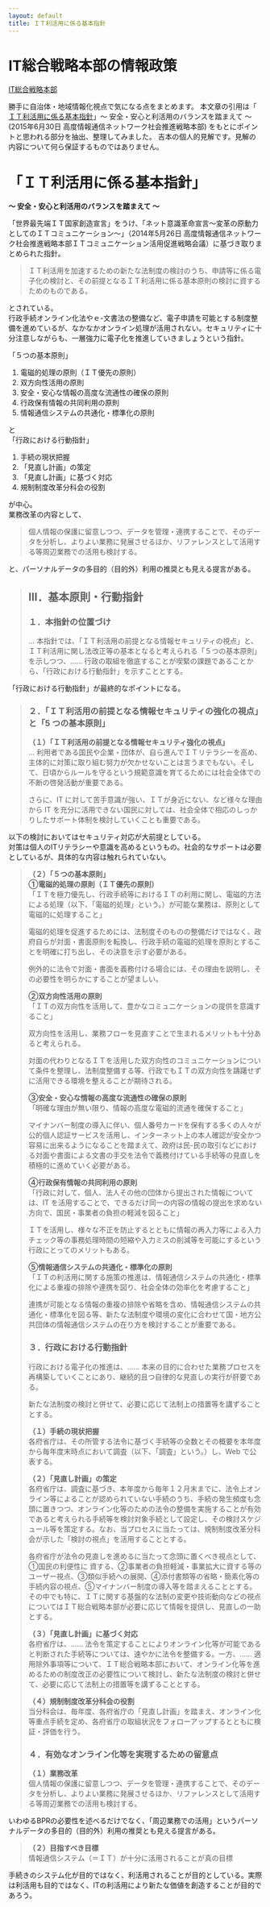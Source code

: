 ```yaml
---
layout: default
title: ＩＴ利活用に係る基本指針
---
```


# IT総合戦略本部の情報政策
[IT総合戦略本部][1b67e669]

勝手に自治体・地域情報化視点で気になる点をまとめます。
本文章の引用は「 [ＩＴ利活用に係る基本指針][414d7e0a]」～ 安全・安心と利活用のバランスを踏まえて ～ (2015年6月30日 高度情報通信ネットワーク社会推進戦略本部)
をもとにポイントと思われる部分を抽出、整理してみました。
吉本の個人的見解です。見解の内容について何ら保証するものではありません。


# 「ＩＴ利活用に係る基本指針」
**～ 安全・安心と利活用のバランスを踏まえて ～**
  

「世界最先端ＩＴ国家創造宣言」をうけ、「ネット意識革命宣言～変革の原動力としてのＩＴコミュニケーション～」（2014年5月26日 高度情報通信ネットワーク社会推進戦略本部ＩＴコミュニケーション活用促進戦略会議）に基づき取りまとめられた指針。  

>ＩＴ利活用を加速するための新たな法制度の検討のうち、申請等に係る電子化の検討と、その前提となるＩＴ利活用に係る基本原則の検討に資するためのものである。  

とされている。  
行政手続オンライン化法やｅ-文書法の整備など、電子申請を可能とする制度整備を進めているが、なかなかオンライン処理が活用されない。セキュリティに十分注意しながらも、一層強力に電子化を推進していきましょうという指針。  

「５つの基本原則」  
1. 電磁的処理の原則（ＩＴ優先の原則） 
2. 双方向性活用の原則 
3. 安全・安心な情報の高度な流通性の確保の原則
4. 行政保有情報の共同利用の原則 
5. 情報通信システムの共通化・標準化の原則 
  
と  
「行政における行動指針」  
1. 手続の現状把握 
2. 「見直し計画」の策定 
3. 「見直し計画」に基づく対応
4. 規制制度改革分科会の役割 
  
が中心。  
業務改革の内容として、
>個人情報の保護に留意しつつ、データを管理・連携することで、そのデータを分析し、よりよい業務に発展させるほか、リファレンスとして活用する等周辺業務での活用も検討する。  

と、パーソナルデータの多目的（目的外）利用の推奨とも見える提言がある。


>## Ⅲ．基本原則・行動指針
>### １．本指針の位置づけ 
>... 本指針では、「ＩＴ利活用の前提となる情報セキュリティの視点」と、ＩＴ利活用に関し法改正等の基本となると考えられる「５つの基本原則」を示しつつ、......  行政の取組を徹底することが喫緊の課題であることから、「行政における行動指針」を示すこととする。
	
「行政における行動指針」が最終的なポイントになる。  

>### ２．「ＩＴ利活用の前提となる情報セキュリティの強化の視点」と「5 つの基本原則」  
>**（１）「ＩＴ利活用の前提となる情報セキュリティ強化の視点」**  
>... 利用者である国民や企業・団体が、自ら進んでＩＴリテラシーを高め、主体的に対策に取り組む努力が欠かせないことは言うまでもない。そして、日頃からルールを守るという規範意識を育てるためには社会全体での不断の啓発活動が重要である。  
>  
>さらに、IT に対して苦手意識が強い、ＩＴが身近にない、など様々な理由から IT を充分に活用できない国民に対しては、社会全体で相応のしっかりしたサポート体制を検討していくことも重要である。  
  
以下の検討においてはセキュリティ対応が大前提としている。  
対策は個人のITリテラシーや意識を高めるというもの。社会的なサポートは必要としているが、具体的な内容は触れられていない。  

>**（２）「５つの基本原則」**  
>**①電磁的処理の原則（ＩＴ優先の原則）**  
「ＩＴを極力優先し、行政手続等におけるＩＴの利用に関し、電磁的方法による処理（以下、「電磁的処理」という。）が可能な業務は、原則として電磁的に処理すること」  
>  
>電磁的処理を促進するためには、法制度そのものの整備だけではなく、政府自らが対面・書面原則を転換し、行政手続の電磁的処理を原則とすることを明確に打ち出し、その決意を示す必要がある。  
>
>例外的に法令で対面・書面を義務付ける場合には、その理由を説明し、その必要性を明らかにすることが望ましい。  
>  
> **②双方向性活用の原則**  
「ＩＴの双方向性を活用して、豊かなコミュニケーションの提供を意識すること」  
>  
>双方向性を活用し、業務フローを見直すことで生まれるメリットも十分あると考えられる。  
>   
>対面の代わりとなるＩＴを活用した双方向性のコミュニケーションについて条件を整理し、法制度整備する等、行政でもＩＴの双方向性を躊躇せずに活用できる環境を整えることが期待される。  
> 
>**③安全・安心な情報の高度な流通性の確保の原則**  
>「明確な理由が無い限り、情報の高度な電磁的流通を確保すること」  
>  
>マイナンバー制度の導入に伴い、個人番号カードを保有する多くの人々が公的個人認証サービスを活用し、インターネット上の本人確認が安全かつ容易に出来るようになることを踏まえて、政府は民-民の取引などにおける対面や書面による文書の手交を法令で義務付けている手続等の見直しを積極的に進めていく必要がある。
>  
>
>**④行政保有情報の共同利用の原則**  
>「行政に対して、個人、法人その他の団体から提出された情報については、IT を活用することで、できるだけ同一の内容の情報の提出を求めない方向で、国民・事業者の負担の軽減を図ること」  
>  
>ＩＴを活用し、様々な不正を防止するとともに情報の再入力等による入力チェック等の事務処理時間の短縮や入力ミスの削減等を可能にするという行政にとってのメリットもある。  
>   
>**⑤情報通信システムの共通化・標準化の原則**  
>「ＩＴの利活用に関する施策の推進は、情報通信システムの共通化・標準化による重複の排除や連携を図り、社会全体の効率化を考慮すること」  
>   
>連携が可能となる情報の重複の排除や省略を含め、情報通信システムの共通化・標準化を図る等、新たな法制度や環境の変化に合わせて国・地方公共団体の情報通信システムの在り方を検討することが重要である。  
> 
>
>### ３．行政における行動指針
>行政における電子化の推進は、...... 本来の目的に合わせた業務プロセスを再構築していくことにあり、継続的且つ自律的な見直しの実行が肝要である。  
>   
>新たな法制度の検討と併せて、必要に応じて法制上の措置等を講ずることとする。  
>  
>**（１）手続の現状把握**   
>各府省庁は、その所管する法令に基づく手続等の全数とその概要を本年度から毎年度末時点において調査（以下、「調査」という。）し、Web で公表する。  
>   
>**（２）「見直し計画」の策定**  
>各府省庁は、調査に基づき、本年度から毎年１２月末までに、法令上オンライン等によることが認められていない手続のうち、手続の発生頻度も念頭に置きつつ、オンライン化等のための法令の整備を実施することが有効であると考えられる手続等を検討対象手続として設定し、その検討スケジュール等を策定する。なお、当プロセスに当たっては、規制制度改革分科会が示した「検討の視点」を活用することとする。  
>   
>各府省庁が法令の見直しを進めるに当たって念頭に置くべき視点として、①国民の利便性に
資する、②事業者の負担軽減・事業拡大に資する等のユーザー視点、③類似手続への展開、④添付書類等の省略・簡素化等の手続内容の視点、⑤マイナンバー制度の導入等を踏まえることとする。その中でも特に、ＩＴに関する基盤的な法制の変更や技術動向などの視点についてはＩＴ総合戦略本部が必要に応じて情報を提供し、見直しの一助とする。  
>  
>**（３）「見直し計画」に基づく対応**  
各府省庁は、...... 法令を策定することによりオンライン化等が可能であると判断された手続等については、速やかに法令を整備する。一方、...... 適用除外事項等について、ＩＴ総合戦略本部において、オンライン化等を進めるための制度改正の必要性について検討し、新たな法制度の検討と併せて、必要に応じて法制上の措置等を講ずることとする。 
>  
>**（４）規制制度改革分科会の役割**  
当分科会は、毎年度、各府省庁の「見直し計画」を踏まえ、オンライン化等重点手続を定め、各府省庁の取組状況をフォローアップするとともに検証・評価を行う。  
>  
>### ４．有効なオンライン化等を実現するための留意点
>**（１）業務改革**  
> 個人情報の保護に留意しつつ、データを管理・連携することで、そのデータを分析し、よりよい業務に発展させるほか、リファレンスとして活用する等周辺業務での活用も検討する。  

いわゆるBPRの必要性を述べるだけでなく、「周辺業務での活用」というパーソナルデータの多目的（目的外）利用の推奨とも見える提言がある。  

>**（２）目指すべき目標**  
> 情報通信システム（＝ＩＴ）が十分に活用されることが真の目標  
> 
手続きのシステム化が目的ではなく、利活用されることが目的としている。実際は利活用も目的ではなく、ITの利活用により新たな価値を創造することが目的であろう。

 [414d7e0a]: https://www.kantei.go.jp/jp/singi/it2/kettei/pdf/150630_it_kihonhousin.pdf "「ＩＴ利活用に係る基本指針」"
 [1b67e669]: https://www.kantei.go.jp/jp/singi/it2/ "IT総合戦略本部"
